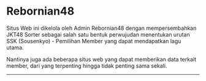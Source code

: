 # Rebornian48

Situs Web ini dikelola oleh Admin Rebornian48 dengan mempersembahkan JKT48 Sorter sebagai salah satu bentuk perwujudan menentukan urutan SSK (Sousenkyo) - Pemilihan Member yang dapat mendapatkan lagu utama.

Nantinya juga ada beberapa situs web yang dapat memberikan data terkait member, dari yang terpenting hingga tidak penting sama sekali.

------------------------------------

